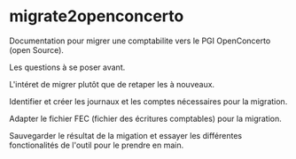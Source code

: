# migrate2openconcerto
Documentation pour migrer une comptabilite vers le PGI OpenConcerto (open Source).

Les questions à se poser avant.

L'intéret de migrer plutôt que de retaper les à nouveaux.

Identifier et créer les journaux et les comptes nécessaires pour la migration.

Adapter le fichier FEC (fichier des écritures comptables) pour la migration.

Sauvegarder le résultat de la migation et essayer les différentes fonctionalités de l'outil pour le prendre en main.

